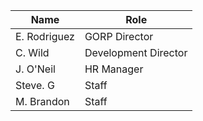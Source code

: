 Name          | Role
--------------|------------- 
E. Rodriguez  | GORP Director
C. Wild       | Development Director
J. O'Neil     | HR Manager
Steve. G      | Staff
M. Brandon    | Staff